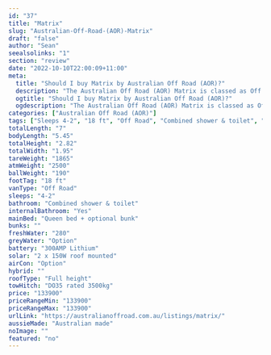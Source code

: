 ```yaml
---
id: "37"
title: "Matrix"
slug: "Australian-Off-Road-(AOR)-Matrix"
draft: "false"
author: "Sean"
seealsolinks: "1"
section: "review"
date: "2022-10-10T22:00:09+11:00"
meta:
  title: "Should I buy Matrix by Australian Off Road (AOR)?"
  description: "The Australian Off Road (AOR) Matrix is classed as Off Road, and sleeps 4-2 people. It is Australian made and comes in at 18 ft. It generally has Combined shower & toilet."
  ogtitle: "Should I buy Matrix by Australian Off Road (AOR)?"
  ogdescription: "The Australian Off Road (AOR) Matrix is classed as Off Road, and sleeps 4-2 people. It is Australian made and comes in at 18 ft. It generally has Combined shower & toilet."
categories: ["Australian Off Road (AOR)"]
tags: ["Sleeps 4-2", "18 ft", "Off Road", "Combined shower & toilet", "Full height", "Over 100k"]
totalLength: "7"
bodyLength: "5.45"
totalHeight: "2.82"
totalWidth: "1.95"
tareWeight: "1865"
atmWeight: "2500"
ballWeight: "190"
footTag: "18 ft"
vanType: "Off Road"
sleeps: "4-2"
bathroom: "Combined shower & toilet"
internalBathroom: "Yes"
mainBed: "Queen bed + optional bunk"
bunks: ""
freshWater: "280"
greyWater: "Option"
battery: "300AMP Lithium"
solar: "2 x 150W roof mounted"
airCon: "Option"
hybrid: ""
roofType: "Full height"
towHitch: "DO35 rated 3500kg"
price: "133900"
priceRangeMin: "133900"
priceRangeMax: "133900"
urlLink: "https://australianoffroad.com.au/listings/matrix/"
aussieMade: "Australian made"
noImage: ""
featured: "no"
---
```

